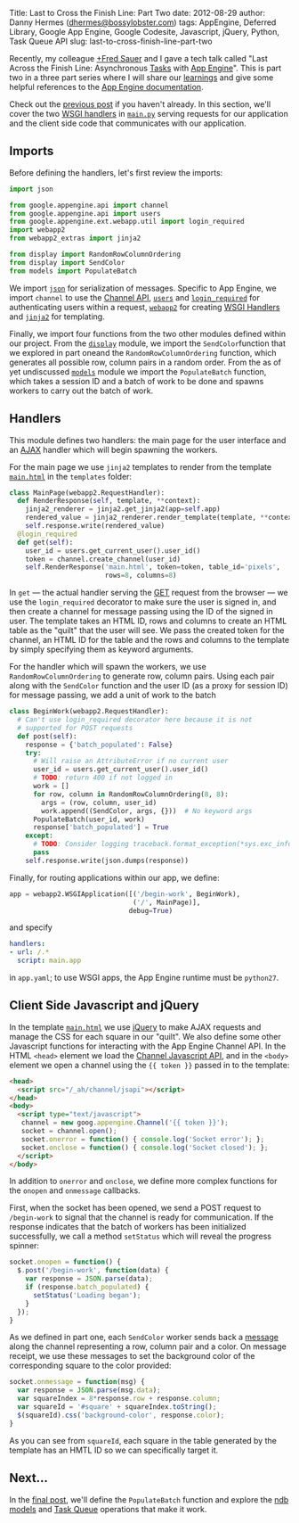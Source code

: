 Title: Last to Cross the Finish Line: Part Two
date: 2012-08-29
author: Danny Hermes (dhermes@bossylobster.com)
tags: AppEngine, Deferred Library, Google App Engine, Google Codesite, Javascript, jQuery, Python, Task Queue API
slug: last-to-cross-finish-line-part-two

Recently, my colleague
[+Fred Sauer](https://plus.google.com/115640166224745944209) and I gave a tech
talk called "Last Across the Finish Line: Asynchronous
[Tasks](https://developers.google.com/appengine/docs/python/taskqueue/overview)
with [App Engine](https://appengine.google.com/)".
This is part two in a three part series where I will share our
[learnings](http://www.forbes.com/pictures/ekij45gdh/learnings/#gallerycontent)
and give some helpful references to the
[App Engine documentation](https://developers.google.com/appengine/docs/).

Check out the
[previous post](/2012/08/last-to-cross-finish-line-part-one.html)
if you haven't already. In this section, we'll cover the two
[WSGI handlers](https://developers.google.com/appengine/docs/python/tools/webapp/running)
in
[`main.py`](http://code.google.com/p/gae-last-across-the-finish-line/source/browse/main.py)
serving requests for our application and the client side code that
communicates with our application.

Imports
-------

Before defining the handlers, let's first review the imports:

```python
import json

from google.appengine.api import channel
from google.appengine.api import users
from google.appengine.ext.webapp.util import login_required
import webapp2
from webapp2_extras import jinja2

from display import RandomRowColumnOrdering
from display import SendColor
from models import PopulateBatch
```

We import [`json`](http://docs.python.org/library/json.html)
for serialization of messages. Specific to App Engine, we import `channel`
to use the
[Channel API](https://developers.google.com/appengine/docs/python/channel/),
[`users`](https://developers.google.com/appengine/docs/python/users/)
and
[`login_required`](https://developers.google.com/appengine/docs/python/tools/webapp/utilmodule)
for authenticating users within a request,
[`webapp2`](https://developers.google.com/appengine/docs/python/gettingstartedpython27/usingwebapp)
for creating
[WSGI Handlers](http://webapp-improved.appspot.com/guide/app.html)
and
[`jinja2`](https://developers.google.com/appengine/docs/python/gettingstartedpython27/templates)
for templating.

Finally, we import four functions from the two other modules defined within our
project. From the
[`display`](http://code.google.com/p/gae-last-across-the-finish-line/source/browse/display.py)
module, we import the `SendColor`function that we explored in part oneand the
`RandomRowColumnOrdering` function, which generates all possible row, column
pairs in a random order. From the as of yet undiscussed
[`models`](http://code.google.com/p/gae-last-across-the-finish-line/source/browse/models.py)
module we import the `PopulateBatch` function, which takes a session ID and a
batch of work to be done and spawns workers to carry out the batch of work.

Handlers
--------

This module defines two handlers: the main page for the user interface
and an [AJAX](http://en.wikipedia.org/wiki/Ajax_(programming)) handler
which will begin spawning the workers.

For the main page we use `jinja2` templates to render from the template
[`main.html`](http://code.google.com/p/gae-last-across-the-finish-line/source/browse/templates/main.html)
in the `templates` folder:

```python
class MainPage(webapp2.RequestHandler):
  def RenderResponse(self, template, **context):
    jinja2_renderer = jinja2.get_jinja2(app=self.app)
    rendered_value = jinja2_renderer.render_template(template, **context)
    self.response.write(rendered_value)
  @login_required
  def get(self):
    user_id = users.get_current_user().user_id()
    token = channel.create_channel(user_id)
    self.RenderResponse('main.html', token=token, table_id='pixels',
                        rows=8, columns=8)
```

In `get` &mdash; the actual handler serving the
[GET](http://en.wikipedia.org/wiki/GET_(HTTP)#Request_methods) request
from the browser &mdash; we use the `login_required` decorator to make
sure the user is signed in, and then create a channel for message passing
using the ID of the signed in user. The template takes an HTML ID, rows and
columns to create an HTML table as the "quilt" that the user will see. We pass
the created token for the channel, an HTML ID for the table and the rows and
columns to the template by simply specifying them as keyword arguments.

For the handler which will spawn the workers, we use `RandomRowColumnOrdering`
to generate row, column pairs. Using each pair along with the `SendColor`
function and the user ID (as a proxy for session ID) for message passing, we
add a unit of work to the batch

```python
class BeginWork(webapp2.RequestHandler):
  # Can't use login_required decorator here because it is not
  # supported for POST requests
  def post(self):
    response = {'batch_populated': False}
    try:
      # Will raise an AttributeError if no current user
      user_id = users.get_current_user().user_id()
      # TODO: return 400 if not logged in
      work = []
      for row, column in RandomRowColumnOrdering(8, 8):
        args = (row, column, user_id)
        work.append((SendColor, args, {}))  # No keyword args
      PopulateBatch(user_id, work)
      response['batch_populated'] = True
    except:
      # TODO: Consider logging traceback.format_exception(*sys.exc_info()) here
      pass
    self.response.write(json.dumps(response))
```

Finally, for routing applications within our app, we define:

```python
app = webapp2.WSGIApplication([('/begin-work', BeginWork),
                               ('/', MainPage)],
                              debug=True)
```

and specify

```yaml
handlers:
- url: /.*
  script: main.app
```

in `app.yaml`; to use WSGI apps, the App Engine runtime must be `python27`.

Client Side Javascript and jQuery
---------------------------------

In the template
[`main.html`](http://code.google.com/p/gae-last-across-the-finish-line/source/browse/templates/main.html)
we use [jQuery](http://jquery.com/) to make AJAX requests and manage the
CSS for each square in our "quilt". We also define some other Javascript
functions for interacting with the App Engine Channel API. In the
HTML `<head>` element we load the
[Channel Javascript API](https://developers.google.com/appengine/docs/python/channel/javascript),
and in the `<body>` element we open a channel using the `{{ token }}` passed
in to the template:

```html
<head>
  <script src="/_ah/channel/jsapi"></script>
</head>
<body>
  <script type="text/javascript">
   channel = new goog.appengine.Channel('{{ token }}');
   socket = channel.open();
   socket.onerror = function() { console.log('Socket error'); };
   socket.onclose = function() { console.log('Socket closed'); };
  </script>
</body>
```

In addition to `onerror` and `onclose`, we define more complex functions
for the `onopen` and `onmessage` callbacks.

First, when the socket has been opened, we send a POST request to
`/begin-work` to signal that the channel is ready for communication. If
the response indicates that the batch of workers has been initialized
successfully, we call a method `setStatus` which will reveal the progress
spinner:

```javascript
socket.onopen = function() {
  $.post('/begin-work', function(data) {
    var response = JSON.parse(data);
    if (response.batch_populated) {
      setStatus('Loading began');
    }
  });
}
```

As we defined in part one, each `SendColor` worker sends back a
[message](https://developers.google.com/appengine/docs/python/channel/overview#Life_of_a_Typical_Channel_Message)
along the channel representing a row, column pair and a color. On
message receipt, we use these messages to set the background color of
the corresponding square to the color provided:

```javascript
socket.onmessage = function(msg) {
  var response = JSON.parse(msg.data);
  var squareIndex = 8*response.row + response.column;
  var squareId = '#square' + squareIndex.toString();
  $(squareId).css('background-color', response.color);
}
```

As you can see from `squareId`, each square in the table generated by the
template has an HMTL ID so we can specifically target it.

Next...
-------

In the [final post](/2012/09/last-to-cross-finish-line-part-three.html),
we'll define the `PopulateBatch` function and explore the
[ndb models](https://developers.google.com/appengine/docs/python/ndb/) and
[Task Queue](https://developers.google.com/appengine/docs/python/taskqueue/)
operations that make it work.
